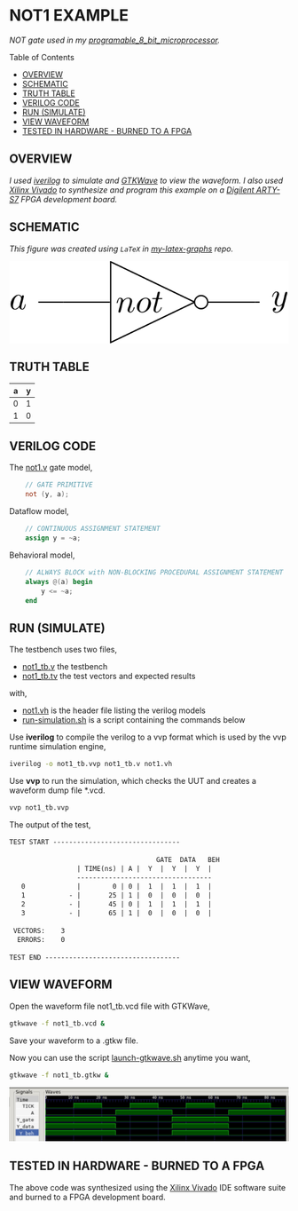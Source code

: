 # NOT1 EXAMPLE

_NOT gate used in my
[programable_8_bit_microprocessor](https://github.com/JeffDeCola/my-verilog-examples/tree/master/systems/microprocessors/programable_8_bit_microprocessor)._

Table of Contents

* [OVERVIEW](https://github.com/JeffDeCola/my-verilog-examples/tree/master/basic-code/combinational-logic/not1#overview)
* [SCHEMATIC](https://github.com/JeffDeCola/my-verilog-examples/tree/master/basic-code/combinational-logic/not1#schematic)
* [TRUTH TABLE](https://github.com/JeffDeCola/my-verilog-examples/tree/master/basic-code/combinational-logic/not1#truth-table)
* [VERILOG CODE](https://github.com/JeffDeCola/my-verilog-examples/tree/master/basic-code/combinational-logic/not1#verilog-code)
* [RUN (SIMULATE)](https://github.com/JeffDeCola/my-verilog-examples/tree/master/basic-code/combinational-logic/not1#run-simulate)
* [VIEW WAVEFORM](https://github.com/JeffDeCola/my-verilog-examples/tree/master/basic-code/combinational-logic/not1#view-waveform)
* [TESTED IN HARDWARE - BURNED TO A FPGA](https://github.com/JeffDeCola/my-verilog-examples/tree/master/basic-code/combinational-logic/not1#tested-in-hardware---burned-to-a-fpga)

## OVERVIEW

_I used
[iverilog](https://github.com/JeffDeCola/my-cheat-sheets/tree/master/hardware/tools/simulation/iverilog-cheat-sheet)
to simulate and
[GTKWave](https://github.com/JeffDeCola/my-cheat-sheets/tree/master/hardware/tools/simulation/gtkwave-cheat-sheet)
to view the waveform. I also used
[Xilinx Vivado](https://github.com/JeffDeCola/my-cheat-sheets/tree/master/hardware/tools/synthesis/xilinx-vivado-cheat-sheet)
to synthesize and program this example on a
[Digilent ARTY-S7](https://github.com/JeffDeCola/my-cheat-sheets/tree/master/hardware/development/fpga-development-boards/digilent-arty-s7-cheat-sheet)
FPGA development board._

## SCHEMATIC

_This figure was created using `LaTeX` in
[my-latex-graphs](https://github.com/JeffDeCola/my-latex-graphs/tree/master/mathematics/applied/electrical-engineering/combinational-logic/not)
repo._

<p align="center">
    <img src="svgs/not.svg"
    align="middle"
</p>

## TRUTH TABLE

| a     | y     |
|:-----:|:-----:|
| 0     | 1     |
| 1     | 0     |

## VERILOG CODE

The
[not1.v](https://github.com/JeffDeCola/my-verilog-examples/blob/master/basic-code/combinational-logic/not1/not1.v)
gate model,

```verilog
    // GATE PRIMITIVE
    not (y, a);
```

Dataflow model,

```verilog
    // CONTINUOUS ASSIGNMENT STATEMENT
    assign y = ~a;
```

Behavioral model,

```verilog
    // ALWAYS BLOCK with NON-BLOCKING PROCEDURAL ASSIGNMENT STATEMENT
    always @(a) begin
        y <= ~a;
    end
```

## RUN (SIMULATE)

The testbench uses two files,

* [not1_tb.v](https://github.com/JeffDeCola/my-verilog-examples/blob/master/basic-code/combinational-logic/not1/not1_tb.v)
  the testbench
* [not1_tb.tv](https://github.com/JeffDeCola/my-verilog-examples/blob/master/basic-code/combinational-logic/not1/not1_tb.tv)
  the test vectors and expected results

with,

* [not1.vh](https://github.com/JeffDeCola/my-verilog-examples/blob/master/basic-code/combinational-logic/not1/not1.vh)
  is the header file listing the verilog models
* [run-simulation.sh](https://github.com/JeffDeCola/my-verilog-examples/blob/master/basic-code/combinational-logic/not1/run-simulation.sh)
  is a script containing the commands below

Use **iverilog** to compile the verilog to a vvp format
which is used by the vvp runtime simulation engine,

```bash
iverilog -o not1_tb.vvp not1_tb.v not1.vh
```

Use **vvp** to run the simulation, which checks the UUT
and creates a waveform dump file *.vcd.

```bash
vvp not1_tb.vvp
```

The output of the test,

```text
TEST START --------------------------------

                                     GATE  DATA   BEH
                 | TIME(ns) | A |  Y  |  Y  |  Y  |
                 ----------------------------------
   0             |        0 | 0 |  1  |  1  |  1  |
   1           - |       25 | 1 |  0  |  0  |  0  |
   2           - |       45 | 0 |  1  |  1  |  1  |
   3           - |       65 | 1 |  0  |  0  |  0  |

 VECTORS:    3
  ERRORS:    0

TEST END ----------------------------------
```

## VIEW WAVEFORM

Open the waveform file not1_tb.vcd file with GTKWave,

```bash
gtkwave -f not1_tb.vcd &
```

Save your waveform to a .gtkw file.

Now you can use the script
[launch-gtkwave.sh](https://github.com/JeffDeCola/my-verilog-examples/blob/master/launch-GTKWave-script/launch-gtkwave.sh)
anytime you want,

```bash
gtkwave -f not1_tb.gtkw &
```

![not1-waveform.jpg](../../../docs/pics/basic-code/not1-waveform.jpg)

## TESTED IN HARDWARE - BURNED TO A FPGA

The above code was synthesized using the
[Xilinx Vivado](https://github.com/JeffDeCola/my-cheat-sheets/tree/master/hardware/tools/synthesis/xilinx-vivado-cheat-sheet)
IDE software suite and burned to a FPGA development board.

